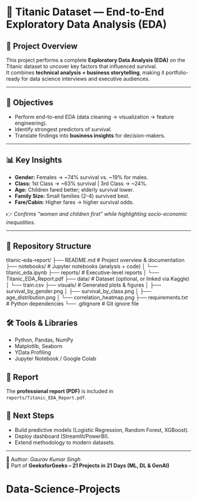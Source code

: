 # 🚢 Titanic Dataset — End-to-End Exploratory Data Analysis (EDA)

## 📌 Project Overview
This project performs a complete **Exploratory Data Analysis (EDA)** on the Titanic dataset to uncover key factors that influenced survival.  
It combines **technical analysis + business storytelling**, making it portfolio-ready for data science interviews and executive audiences.  

---

## 🎯 Objectives
- Perform end-to-end EDA (data cleaning → visualization → feature engineering).  
- Identify strongest predictors of survival.  
- Translate findings into **business insights** for decision-makers.  

---

## 📊 Key Insights
- **Gender:** Females → ~74% survival vs. ~19% for males.  
- **Class:** 1st Class → ~63% survival | 3rd Class → ~24%.  
- **Age:** Children fared better; elderly survival lower.  
- **Family Size:** Small families (2–4) survived best.  
- **Fare/Cabin:** Higher fares → higher survival odds.  

👉 *Confirms “women and children first” while highlighting socio-economic inequalities.*  

---

## 📂 Repository Structure
titanic-eda-report/
├── README.md                 # Project overview & documentation
├── notebooks/                # Jupyter notebooks (analysis + code)
│   └── titanic_eda.ipynb
├── reports/                  # Executive-level reports
│   └── Titanic_EDA_Report.pdf
├── data/                     # Dataset (optional, or linked via Kaggle)
│   └── train.csv
├── visuals/                  # Generated plots & figures
│   ├── survival_by_gender.png
│   ├── survival_by_class.png
│   ├── age_distribution.png
│   └── correlation_heatmap.png
├── requirements.txt          # Python dependencies
└── .gitignore                # Git ignore file



## 🛠️ Tools & Libraries
- Python, Pandas, NumPy
- Matplotlib, Seaborn
- YData Profiling
- Jupyter Notebook / Google Colab

## 📑 Report
The **professional report (PDF)** is included in `reports/Titanic_EDA_Report.pdf`.

## 🚀 Next Steps
- Build predictive models (Logistic Regression, Random Forest, XGBoost).
- Deploy dashboard (Streamlit/PowerBI).
- Extend methodology to modern datasets.

---

👤 Author: *Gaurav Kumar Singh*  
📌 Part of **GeeksforGeeks – 21 Projects in 21 Days (ML, DL & GenAI)**  

# Data-Science-Projects
